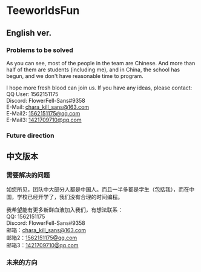 # TeeworldsFun

## English ver.
### Problems to be solved
As you can see, most of the people in the team are Chinese. And more than half of them are students (including me), and in China, the school has begun, and we don't have reasonable time to program. 

I hope more fresh blood can join us. If you have any ideas, please contact: \
QQ User: 1562151175 \
Discord: FlowerFell-Sans#9358 \
E-Mail: chara_kill_sans@163.com \
E-Mail2: 1562151175@qq.com \
E-Mail3: 1421709710@qq.com
### Future direction

## 中文版本
### 需要解决的问题
如您所见，团队中大部分人都是中国人。而且一半多都是学生（包括我），而在中国，学校已经开学了，我们没有合理的时间编程。

我希望能有更多新鲜血液加入我们，有想法联系：\
QQ: 1562151175 \
Discord: FlowerFell-Sans#9358 \
邮箱：chara_kill_sans@163.com \
邮箱2：1562151175@qq.com \
邮箱3：1421709710@qq.com

### 未来的方向
